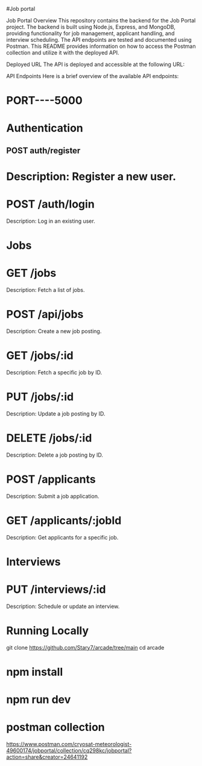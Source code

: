 #Job portal


Job Portal
Overview
This repository contains the backend for the Job Portal project. The backend is built using Node.js, Express, and MongoDB, providing functionality for job management, applicant handling, and interview scheduling. The API endpoints are tested and documented using Postman. This README provides information on how to access the Postman collection and utilize it with the deployed API.

Deployed URL
The API is deployed and accessible at the following URL:

API Endpoints
Here is a brief overview of the available API endpoints:
 # PORT----5000
# Authentication

## POST auth/register

# Description: Register a new user.

# POST /auth/login
Description: Log in an existing user.

# Jobs
# GET /jobs

Description: Fetch a list of jobs.

# POST /api/jobs

Description: Create a new job posting.

# GET /jobs/:id

Description: Fetch a specific job by ID.

# PUT /jobs/:id

Description: Update a job posting by ID.

# DELETE /jobs/:id

Description: Delete a job posting by ID.

# POST /applicants

Description: Submit a job application.

# GET /applicants/:jobId

Description: Get applicants for a specific job.

# Interviews
 # PUT /interviews/:id
Description: Schedule or update an interview.


# Running Locally
git clone https://github.com/Stary7/arcade/tree/main
cd arcade

# npm install
# npm run dev

# postman collection
https://www.postman.com/cryosat-meteorologist-49600174/jobportal/collection/cq298kc/jobportal?action=share&creator=24641192

